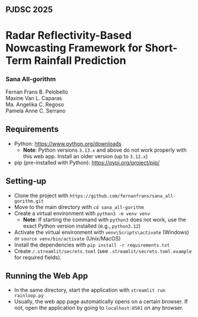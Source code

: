 ## PJDSC 2025
# Radar Reflectivity-Based Nowcasting Framework for Short-Term Rainfall Prediction

### Sana All-gorithm
Fernan Frans B. Pelobello\
Maxine Van L. Caparas\
Ma. Angelika C. Regoso\
Pamela Anne C. Serrano

## Requirements
- Python: https://www.python.org/downloads
  - **Note**: Python versions `3.13.x` and above do not work properly with this web app. Install an older version (up to `3.12.x`)
- pip (pre-installed with Python): https://pypi.org/project/pip/

## Setting-up
- Clone the project with `https://github.com/fernanfrans/sana_all-gorithm.git`
- Move to the main directory with `cd sana_all-gorithm`
- Create a virtual environment with `python3 -m venv venv`
  - **Note**: If starting the command with `python3` does not work, use the exact Python version installed (e.g., `python3.12`)
- Activate the virtual environment with `venv\Scripts\activate` (Windows) or `source venv/bin/activate` (Unix/MacOS)
- Install the dependencies with `pip install -r requirements.txt`
- Create `/.streamlit/secrets.toml` (see `.streamlit/secrets.toml.example` for required fields).

## Running the Web App
- In the same directory, start the application with `streamlit run rainloop.py`
- Usually, the web app page automatically opens on a certain browser. If not, open the application by going to `localhost:8501` on any browser.
